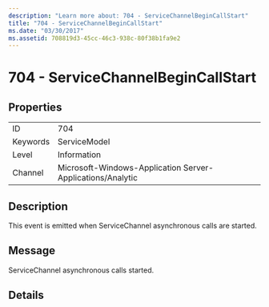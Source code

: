 ```yaml
---
description: "Learn more about: 704 - ServiceChannelBeginCallStart"
title: "704 - ServiceChannelBeginCallStart"
ms.date: "03/30/2017"
ms.assetid: 708819d3-45cc-46c3-938c-80f38b1fa9e2
---
```

# 704 - ServiceChannelBeginCallStart

## Properties  
  
|||  
|-|-|  
|ID|704|  
|Keywords|ServiceModel|  
|Level|Information|  
|Channel|Microsoft-Windows-Application Server-Applications/Analytic|  
  
## Description  

 This event is emitted when ServiceChannel asynchronous calls are started.  
  
## Message  

 ServiceChannel asynchronous calls started.  
  
## Details
